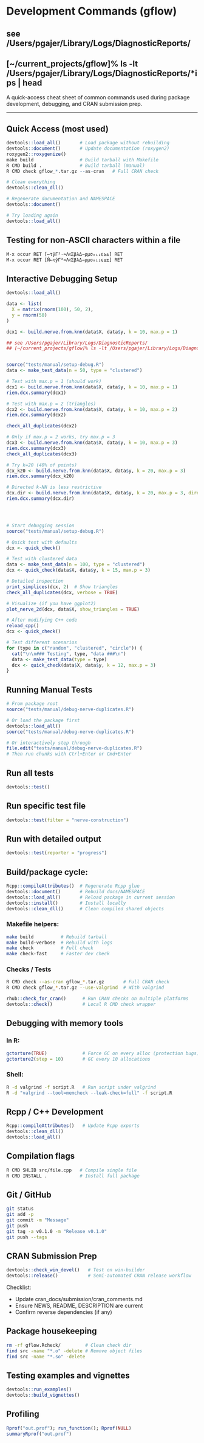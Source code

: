 # Development Commands (gflow)

## see /Users/pgajer/Library/Logs/DiagnosticReports/
## [~/current_projects/gflow]% ls -lt /Users/pgajer/Library/Logs/DiagnosticReports/*ips | head


A quick-access cheat sheet of common commands used during package development,
debugging, and CRAN submission prep.

---

## Quick Access (most used)
```r
devtools::load_all()       # Load package without rebuilding
devtools::document()       # Update documentation (roxygen2)
roxygen2::roxygenize()
make build                 # Build tarball with Makefile
R CMD build .              # Build tarball (manual)
R CMD check gflow_*.tar.gz --as-cran   # Full CRAN check

# Clean everything
devtools::clean_dll()

# Regenerate documentation and NAMESPACE
devtools::document()

# Try loading again
devtools::load_all()
```

## Testing for non-ASCII characters within a file
```
M-x occur RET [←τŷΓ²·≈ΛℓΣβλΔ→ρμσ₀₁₂ε≥±] RET
M-x occur RET [N̂←τŷΓ²≈ΛℓΣβλΔ→ρμσ₀₁₂ε≥±] RET
```

## Interactive Debugging Setup
```r
devtools::load_all()

data <- list(
  X = matrix(rnorm(100), 50, 2),
  y = rnorm(50)
)

dcx1 <- build.nerve.from.knn(data$X, data$y, k = 10, max.p = 1)

## see /Users/pgajer/Library/Logs/DiagnosticReports/
## [~/current_projects/gflow]% ls -lt /Users/pgajer/Library/Logs/DiagnosticReports/*ips | head


source("tests/manual/setup-debug.R")
data <- make_test_data(n = 50, type = "clustered")

# Test with max.p = 1 (should work)
dcx1 <- build.nerve.from.knn(data$X, data$y, k = 10, max.p = 1)
riem.dcx.summary(dcx1)

# Test with max.p = 2 (triangles)
dcx2 <- build.nerve.from.knn(data$X, data$y, k = 10, max.p = 2)
riem.dcx.summary(dcx2)

check_all_duplicates(dcx2)

# Only if max.p = 2 works, try max.p = 3
dcx3 <- build.nerve.from.knn(data$X, data$y, k = 10, max.p = 3)
riem.dcx.summary(dcx3)
check_all_duplicates(dcx3)

# Try k=20 (40% of points)
dcx_k20 <- build.nerve.from.knn(data$X, data$y, k = 20, max.p = 3)
riem.dcx.summary(dcx_k20)

# Directed k-NN is less restrictive
dcx.dir <- build.nerve.from.knn(data$X, data$y, k = 20, max.p = 3, directed.knn = TRUE)
riem.dcx.summary(dcx.dir)




# Start debugging session
source("tests/manual/setup-debug.R")

# Quick test with defaults
dcx <- quick_check()

# Test with clustered data
data <- make_test_data(n = 100, type = "clustered")
dcx <- quick_check(data$X, data$y, k = 15, max.p = 3)

# Detailed inspection
print_simplices(dcx, 2)  # Show triangles
check_all_duplicates(dcx, verbose = TRUE)

# Visualize (if you have ggplot2)
plot_nerve_2d(dcx, data$X, show_triangles = TRUE)

# After modifying C++ code
reload_cpp()
dcx <- quick_check()

# Test different scenarios
for (type in c("random", "clustered", "circle")) {
  cat("\n\n### Testing", type, "data ###\n")
  data <- make_test_data(type = type)
  dcx <- quick_check(data$X, data$y, k = 12, max.p = 3)
}
```

## Running Manual Tests
```r
# From package root
source("tests/manual/debug-nerve-duplicates.R")

# Or load the package first
devtools::load_all()
source("tests/manual/debug-nerve-duplicates.R")

# Or interactively step through
file.edit("tests/manual/debug-nerve-duplicates.R")
# Then run chunks with Ctrl+Enter or Cmd+Enter
```

## Run all tests
```r
devtools::test()
```

## Run specific test file
```r
devtools::test(filter = "nerve-construction")
```

## Run with detailed output
```r
devtools::test(reporter = "progress")
```

## Build/package cycle:
```r
Rcpp::compileAttributes()  # Regenerate Rcpp glue
devtools::document()       # Rebuild docs/NAMESPACE
devtools::load_all()       # Reload package in current session
devtools::install()        # Install locally
devtools::clean_dll()      # Clean compiled shared objects
```

### Makefile helpers:
```bash
make build          # Rebuild tarball
make build-verbose  # Rebuild with logs
make check          # Full check
make check-fast     # Faster dev check
```

### Checks / Tests
```bash
R CMD check --as-cran gflow_*.tar.gz       # Full CRAN check
R CMD check gflow_*.tar.gz --use-valgrind  # With valgrind
```

```r
rhub::check_for_cran()      # Run CRAN checks on multiple platforms
devtools::check()           # Local R CMD check wrapper
```

## Debugging with memory tools
### In R:
```r
gctorture(TRUE)             # Force GC on every alloc (protection bugs)
gctorture2(step = 10)       # GC every 10 allocations
```

### Shell:
```bash
R -d valgrind -f script.R   # Run script under valgrind
R -d "valgrind --tool=memcheck --leak-check=full" -f script.R
```

## Rcpp / C++ Development
```r
Rcpp::compileAttributes()   # Update Rcpp exports
devtools::clean_dll()
devtools::load_all()
```

## Compilation flags
```bash
R CMD SHLIB src/file.cpp   # Compile single file
R CMD INSTALL .            # Install full package
```

## Git / GitHub
```bash
git status
git add -p
git commit -m "Message"
git push
git tag -a v0.1.0 -m "Release v0.1.0"
git push --tags
```

## CRAN Submission Prep
```r
devtools::check_win_devel()   # Test on win-builder
devtools::release()           # Semi-automated CRAN release workflow
```

Checklist:
- Update cran_docs/submission/cran_comments.md
- Ensure NEWS, README, DESCRIPTION are current
- Confirm reverse dependencies (if any)

## Package housekeeping
```bash
rm -rf gflow.Rcheck/         # Clean check dir
find src -name "*.o" -delete # Remove object files
find src -name "*.so" -delete
```

## Testing examples and vignettes
```r
devtools::run_examples()
devtools::build_vignettes()
```

## Profiling
```r
Rprof("out.prof"); run_function(); Rprof(NULL)
summaryRprof("out.prof")
```



